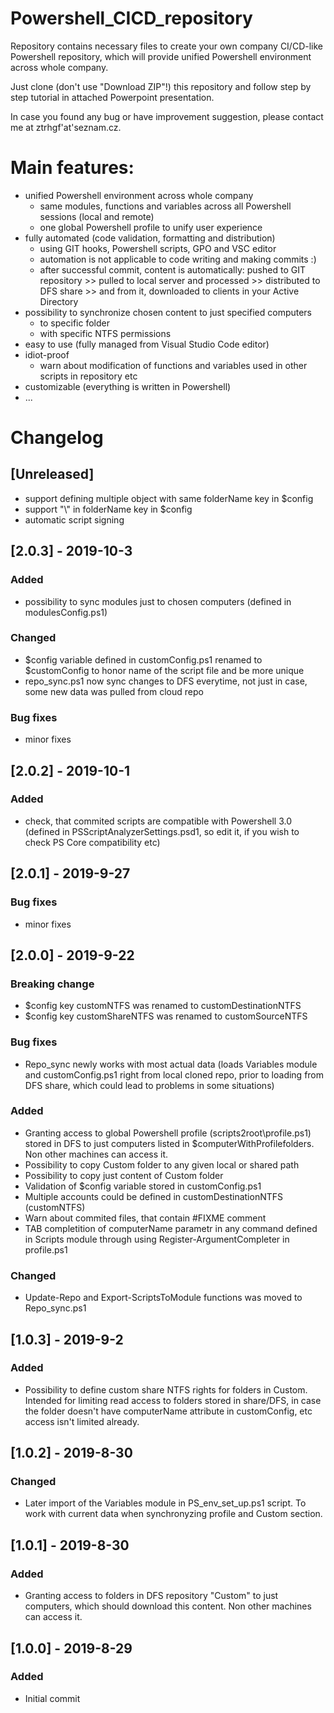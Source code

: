 # Powershell_CICD_repository
Repository contains necessary files to create your own company CI/CD-like Powershell repository, which will provide unified Powershell environment across whole company.

Just clone (don't use "Download ZIP"!) this repository and follow step by step tutorial in attached Powerpoint presentation.

In case you found any bug or have improvement suggestion, please contact me at ztrhgf'at'seznam.cz.


  
# Main features:
- unified Powershell environment across whole company
  - same modules, functions and variables across all Powershell sessions (local and remote)
  - one global Powershell profile to unify user experience
- fully automated (code validation, formatting and distribution)
  - using GIT hooks, Powershell scripts, GPO and VSC editor
  - automation is not applicable to code writing and making commits :)
  - after successful commit, content is automatically:
  pushed to GIT repository >> pulled to local server and processed >> distributed to DFS share >> and from it, downloaded to clients in your Active Directory
- possibility to synchronize chosen content to just specified computers
  - to specific folder
  - with specific NTFS permissions
- easy to use (fully managed from Visual Studio Code editor)
- idiot-proof
  - warn about modification of functions and variables used in other scripts in repository etc
- customizable (everything is written in Powershell)
- ...
  

# Changelog

## [Unreleased]
- support defining multiple object with same folderName key in $config
- support "\\" in folderName key in $config
- automatic script signing


## [2.0.3] - 2019-10-3
### Added
- possibility to sync modules just to chosen computers (defined in modulesConfig.ps1)
### Changed 
- $config variable defined in customConfig.ps1 renamed to $customConfig to honor name of the script file and be more unique
- repo_sync.ps1 now sync changes to DFS everytime, not just in case, some new data was pulled from cloud repo
### Bug fixes
- minor fixes


## [2.0.2] - 2019-10-1
### Added
- check, that commited scripts are compatible with Powershell 3.0 (defined in PSScriptAnalyzerSettings.psd1, so edit it, if you wish to check PS Core compatibility etc)


## [2.0.1] - 2019-9-27
### Bug fixes
- minor fixes


## [2.0.0] - 2019-9-22
### Breaking change
- $config key customNTFS was renamed to customDestinationNTFS
- $config key customShareNTFS was renamed to customSourceNTFS

### Bug fixes
- Repo_sync newly works with most actual data (loads Variables module and customConfig.ps1 right from local cloned repo, prior to loading from DFS share, which could lead to problems in some situations)

### Added
- Granting access to global Powershell profile (scripts2root\profile.ps1) stored in DFS to just computers listed in $computerWithProfilefolders. Non other machines can access it.
- Possibility to copy Custom folder to any given local or shared path
- Possibility to copy just content of Custom folder
- Validation of $config variable stored in customConfig.ps1
- Multiple accounts could be defined in customDestinationNTFS (customNTFS)
- Warn about commited files, that contain #FIXME comment
- TAB completition of computerName parametr in any command defined in Scripts module through using Register-ArgumentCompleter in profile.ps1

### Changed 
- Update-Repo and Export-ScriptsToModule functions was moved to Repo_sync.ps1 


## [1.0.3] - 2019-9-2
### Added
- Possibility to define custom share NTFS rights for folders in Custom. Intended for limiting read access to folders stored in share/DFS, in case the folder doesn't have computerName attribute in customConfig, etc access isn't limited already.


## [1.0.2] - 2019-8-30
### Changed
- Later import of the Variables module in PS_env_set_up.ps1 script. To work with current data when synchronyzing profile and Custom section.


## [1.0.1] - 2019-8-30
### Added
- Granting access to folders in DFS repository "Custom" to just computers, which should download this content. Non other machines can access it.


## [1.0.0] - 2019-8-29
### Added
- Initial commit

